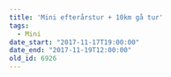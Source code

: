 ```yaml
---
title: 'Mini efterårstur + 10km gå tur'
tags:
  - Mini
date_start: "2017-11-17T19:00:00"
date_end: "2017-11-19T12:00:00"
old_id: 6926
---
```

